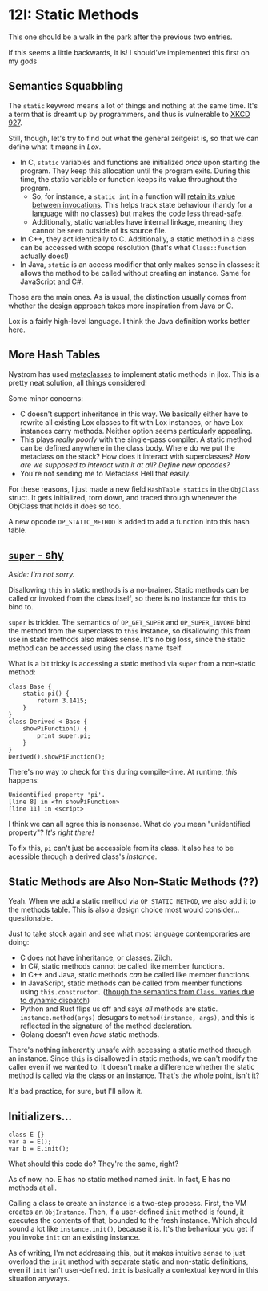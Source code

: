 # 12I: Static Methods

This one should be a walk in the park after the previous two entries.

If this seems a little backwards, it is! I should've implemented this first oh my gods

## Semantics Squabbling

The `static` keyword means a lot of things and nothing at the same time. It's a term that is dreamt up by programmers, and thus is vulnerable to [XKCD 927](https://xkcd.com/927/).

Still, though, let's try to find out what the general zeitgeist is, so that we can define what it means in *Lox*.

- In C, `static` variables and functions are initialized *once* upon starting the program. They keep this allocation until the program exits. During this time, the static variable or function keeps its value throughout the program.
  - So, for instance, a `static int` in a function will [retain its value between invocations](https://stackoverflow.com/questions/572547/what-does-static-mean-in-c). This helps track state behaviour (handy for a language with no classes) but makes the code less thread-safe.
  - Additionally, static variables have internal linkage, meaning they cannot be seen outside of its source file.
- In C++, they act identically to C. Additionally, a static method in a class can be accessed with scope resolution (that's what `Class::function` actually does!)
- In Java, `static` is an access modifier that only makes sense in classes: it allows the method to be called without creating an instance. Same for JavaScript and C#.

Those are the main ones. As is usual, the distinction usually comes from whether the design approach takes more inspiration from Java or C.

Lox is a fairly high-level language. I think the Java definition works better here.

## More Hash Tables

Nystrom has used [metaclasses](https://github.com/munificent/craftinginterpreters/blob/master/note/answers/chapter12_classes.md) to implement static methods in jlox. This is a pretty neat solution, all things considered!

Some minor concerns:

- C doesn't support inheritance in this way. We basically either have to rewrite all existing Lox classes to fit with Lox instances, or have Lox instances carry methods. Neither option seems particularly appealing.
- This plays *really poorly* with the single-pass compiler. A static method can be defined anywhere in the class body. Where do we put the metaclass on the stack? How does it interact with superclasses? *How are we supposed to interact with it at all? Define new opcodes?*
- You're not sending me to Metaclass Hell that easily.

For these reasons, I just made a new field `HashTable statics` in the `ObjClass` struct. It gets initialized, torn down, and traced through whenever the ObjClass that holds it does so too.

A new opcode `OP_STATIC_METHOD` is added to add a function into this hash table.

## [`super` - shy](https://youtu.be/ArmDp-zijuc?t=40)

*Aside: I'm not sorry.*

Disallowing `this` in static methods is a no-brainer. Static methods can be called or invoked from the class itself, so there is no instance for `this` to bind to.

`super` is trickier. The semantics of `OP_GET_SUPER` and `OP_SUPER_INVOKE` bind the method from the superclass to `this` instance, so disallowing this from use in static methods also makes sense. It's no big loss, since the static method can be accessed using the class name itself.

What is a bit tricky is accessing a static method via `super` from a non-static method:

```
class Base {
    static pi() {
        return 3.1415;
    }
}
class Derived < Base {
    showPiFunction() {
        print super.pi;
    }
}
Derived().showPiFunction();
```

There's no way to check for this during compile-time. At runtime, *this* happens:

```
Unidentified property 'pi'.
[line 8] in <fn showPiFunction>
[line 11] in <script>
```

I think we can all agree this is nonsense. What do you mean "unidentified property"? *It's right there!*

To fix this, `pi` can't just be accessible from its class. It also has to be acessible through a derived class's *instance*.

## Static Methods are Also Non-Static Methods (??)

Yeah. When we add a static method via `OP_STATIC_METHOD`, we also add it to the methods table. This is also a design choice most would consider... questionable.

Just to take stock again and see what most language contemporaries are doing:

- C does not have inheritance, or classes. Zilch.
- In C#, static methods cannot be called like member functions.
- In C++ and Java, static methods *can* be called like member functions.
- In JavaScript, static methods can be called from member functions using `this.constructor.` ([though the semantics from `Class.` varies due to dynamic dispatch](https://stackoverflow.com/questions/28627908/call-static-methods-from-regular-es6-class-methods))
- Python and Rust flips us off and says *all* methods are static. `instance.method(args)` desugars to `method(instance, args)`, and this is reflected in the signature of the method declaration.
- Golang doesn't even *have* static methods.

There's nothing inherently unsafe with accessing a static method through an instance. Since `this` is disallowed in static methods, we can't modify the caller even if we wanted to. It doesn't make a difference whether the static method is called via the class or an instance. That's the whole point, isn't it?

It's bad practice, for sure, but I'll allow it.

## Initializers...

```
class E {}
var a = E();
var b = E.init();
```

What should this code do? They're the same, right?

As of now, no. E has no static method named `init`. In fact, E has no methods at all.

Calling a class to create an instance is a two-step process. First, the VM creates an `ObjInstance`. Then, if a user-defined `init` method is found, it executes the contents of that, bounded to the fresh instance. Which should sound a lot like `instance.init()`, because it is. It's the behaviour you get if you invoke `init` on an existing instance.

As of writing, I'm not addressing this, but it makes intuitive sense to just overload the `init` method with separate static and non-static definitions, even if `init` isn't user-defined. `init` is basically a contextual keyword in this situation anyways.